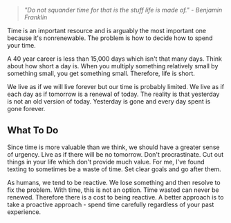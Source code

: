 > *"Do not squander time for that is the stuff life is made of." - Benjamin Franklin*

Time is an important resource and is arguably the most important one because it's nonrenewable. The problem is how to decide how to spend your time.



A 40 year career is less than 15,000 days which isn't that many days. Think about how short a day is. When you multiply something relatively small by something small, you get something small. Therefore, life is short.

We live as if we will live forever but our time is probably limited. We live as if each day as if tomorrow is a renewal of today. The reality is that yesterday is not an old version of today. Yesterday is gone and every day spent is gone forever.

## What To Do

Since time is more valuable than we think, we should have a greater sense of urgency. Live as if there will be no tomorrow. Don't procrastinate. Cut out things in your life which don't provide much value. For me, I've found texting to sometimes be a waste of time. Set clear goals and go after them.

As humans, we tend to be reactive. We lose something and then resolve to fix the problem. With time, this is not an option. Time wasted can never be renewed. Therefore there is a cost to being reactive. A better approach is to take a proactive approach - spend time carefully regardless of your past experience.